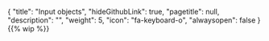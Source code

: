 {
  "title": "Input objects",
  "hideGithubLink": true,
	"pagetitle": null,
  "description": "",
  "weight": 5,
  "icon": "fa-keyboard-o",
  "alwaysopen": false
}
{{% wip %}}
